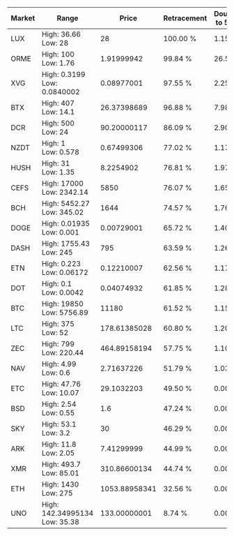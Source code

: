 | Market | Range | Price| Retracement | Doubles to 50% |
| --- | --- | --- | --- | --- |
| LUX | High: 36.66<br />Low: 28 | 28 | 100.00 % | 1.15 |
| ORME | High: 100<br />Low: 1.76 | 1.91999942 | 99.84 % | 26.50 |
| XVG | High: 0.3199<br />Low: 0.0840002 | 0.08977001 | 97.55 % | 2.25 |
| BTX | High: 407<br />Low: 14.1 | 26.37398689 | 96.88 % | 7.98 |
| DCR | High: 500<br />Low: 24 | 90.20000117 | 86.09 % | 2.90 |
| NZDT | High: 1<br />Low: 0.578 | 0.67499306 | 77.02 % | 1.17 |
| HUSH | High: 31<br />Low: 1.35 | 8.2254902 | 76.81 % | 1.97 |
| CEFS | High: 17000<br />Low: 2342.14 | 5850 | 76.07 % | 1.65 |
| BCH | High: 5452.27<br />Low: 345.02 | 1644 | 74.57 % | 1.76 |
| DOGE | High: 0.01935<br />Low: 0.001 | 0.00729001 | 65.72 % | 1.40 |
| DASH | High: 1755.43<br />Low: 245 | 795 | 63.59 % | 1.26 |
| ETN | High: 0.223<br />Low: 0.06172 | 0.12210007 | 62.56 % | 1.17 |
| DOT | High: 0.1<br />Low: 0.0042 | 0.04074932 | 61.85 % | 1.28 |
| BTC | High: 19850<br />Low: 5756.89 | 11180 | 61.52 % | 1.15 |
| LTC | High: 375<br />Low: 52 | 178.61385028 | 60.80 % | 1.20 |
| ZEC | High: 799<br />Low: 220.44 | 464.89158194 | 57.75 % | 1.10 |
| NAV | High: 4.99<br />Low: 0.6 | 2.71637226 | 51.79 % | 1.03 |
| ETC | High: 47.76<br />Low: 10.07 | 29.1032203 | 49.50 % | 0.00 |
| BSD | High: 2.54<br />Low: 0.55 | 1.6 | 47.24 % | 0.00 |
| SKY | High: 53.1<br />Low: 3.2 | 30 | 46.29 % | 0.00 |
| ARK | High: 11.8<br />Low: 2.05 | 7.41299999 | 44.99 % | 0.00 |
| XMR | High: 493.7<br />Low: 85.01 | 310.86600134 | 44.74 % | 0.00 |
| ETH | High: 1430<br />Low: 275 | 1053.88958341 | 32.56 % | 0.00 |
| UNO | High: 142.34995134<br />Low: 35.38 | 133.00000001 | 8.74 % | 0.00 |
